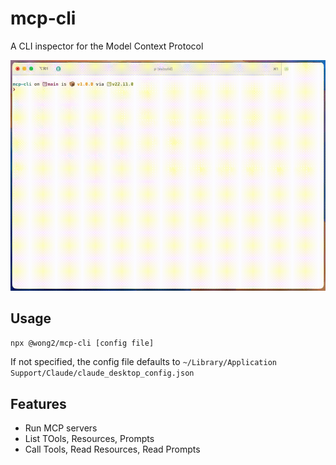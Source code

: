 # mcp-cli

A CLI inspector for the Model Context Protocol

![demo](./demo.gif)

## Usage

```bash
npx @wong2/mcp-cli [config file]
```

If not specified, the config file defaults to `~/Library/Application Support/Claude/claude_desktop_config.json`

## Features
- Run MCP servers
- List TOols, Resources, Prompts
- Call Tools, Read Resources, Read Prompts
